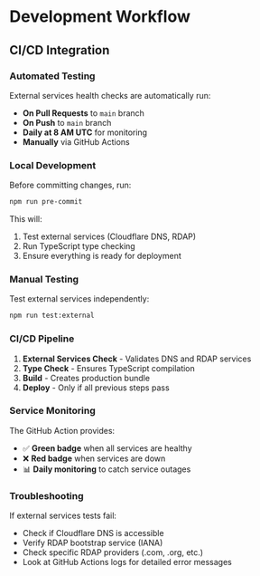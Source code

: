 # Development Workflow

## CI/CD Integration

### Automated Testing
External services health checks are automatically run:

- **On Pull Requests** to `main` branch
- **On Push** to `main` branch  
- **Daily at 8 AM UTC** for monitoring
- **Manually** via GitHub Actions

### Local Development

Before committing changes, run:
```bash
npm run pre-commit
```

This will:
1. Test external services (Cloudflare DNS, RDAP)
2. Run TypeScript type checking
3. Ensure everything is ready for deployment

### Manual Testing

Test external services independently:
```bash
npm run test:external
```

### CI/CD Pipeline

1. **External Services Check** - Validates DNS and RDAP services
2. **Type Check** - Ensures TypeScript compilation
3. **Build** - Creates production bundle
4. **Deploy** - Only if all previous steps pass

### Service Monitoring

The GitHub Action provides:
- ✅ **Green badge** when all services are healthy
- ❌ **Red badge** when services are down
- 📊 **Daily monitoring** to catch service outages

### Troubleshooting

If external services tests fail:
- Check if Cloudflare DNS is accessible
- Verify RDAP bootstrap service (IANA)
- Check specific RDAP providers (.com, .org, etc.)
- Look at GitHub Actions logs for detailed error messages
